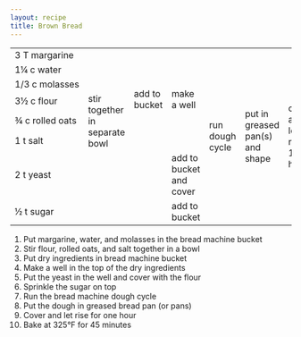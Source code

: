 ```yaml
---
layout: recipe
title: Brown Bread
---
```

<table>
<tr>
  <td>3&nbsp;T&nbsp;margarine</td>
  <td class="righthide" rowspan="3">&nbsp;</td>
  <td rowspan="6">add to bucket</td>
  <td rowspan="6">make a well</td>
  <td rowspan="8">run dough cycle</td>
  <td rowspan="8">put in greased pan(s) and shape</td>
  <td rowspan="8">cover and let rise 1 hour</td>
  <td rowspan="8">bake at 325&deg;F for 45 minutes</td>
</tr>
<tr>
  <td>1&#188;&nbsp;c&nbsp;water</td>
</tr>
<tr>
  <td>1/3&nbsp;c&nbsp;molasses</td>
</tr>
<tr>
  <td>3&#189;&nbsp;c&nbsp;flour</td>
  <td rowspan="3">stir together in separate bowl</td>
</tr>
<tr>
  <td>&#190;&nbsp;c&nbsp;rolled oats</td>
</tr>
<tr>
  <td>1&nbsp;t&nbsp;salt</td>
</tr>
<tr>
  <td>2&nbsp;t&nbsp;yeast</td>
  <td colspan="2" class="righthide">&nbsp;</td>
  <td>add to bucket and cover</td>
</tr>
<tr>
  <td>&#189;&nbsp;t&nbsp;sugar</td>
  <td colspan="2" class="righthide">&nbsp;</td>
  <td>add to bucket</td>
</tr>
</table>

1. Put margarine, water, and molasses in the bread machine bucket
1. Stir flour, rolled oats, and salt together in a bowl
1. Put dry ingredients in bread machine bucket
1. Make a well in the top of the dry ingredients
1. Put the yeast in the well and cover with the flour
1. Sprinkle the sugar on top
1. Run the bread machine dough cycle
1. Put the dough in greased bread pan (or pans)
1. Cover and let rise for one hour
1. Bake at 325&deg;F for 45 minutes
